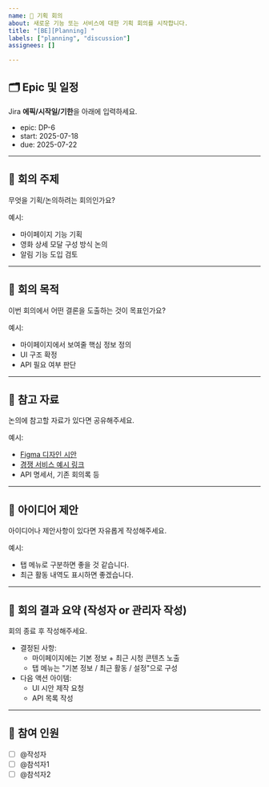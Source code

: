 ```yaml
---
name: 📌 기획 회의
about: 새로운 기능 또는 서비스에 대한 기획 회의를 시작합니다.
title: "[BE][Planning] "
labels: ["planning", "discussion"]
assignees: []

---
```


## 🗂️ Epic 및 일정
Jira **에픽/시작일/기한**을 아래에 입력하세요.

- epic: DP-6
- start: 2025-07-18
- due: 2025-07-22

---

## 📍 회의 주제
무엇을 기획/논의하려는 회의인가요?

예시:
- 마이페이지 기능 기획
- 영화 상세 모달 구성 방식 논의
- 알림 기능 도입 검토

---

## 🎯 회의 목적
이번 회의에서 어떤 결론을 도출하는 것이 목표인가요?

예시:
- 마이페이지에서 보여줄 핵심 정보 정의
- UI 구조 확정
- API 필요 여부 판단

---

## 📎 참고 자료
논의에 참고할 자료가 있다면 공유해주세요.

예시:
- [Figma 디자인 시안](https://figma.com/...)
- [경쟁 서비스 예시 링크](https://example.com/...)
- API 명세서, 기존 회의록 등

---

## 🧠 아이디어 제안
아이디어나 제안사항이 있다면 자유롭게 작성해주세요.

예시:
- 탭 메뉴로 구분하면 좋을 것 같습니다.
- 최근 활동 내역도 표시하면 좋겠습니다.

---

## 📝 회의 결과 요약 (작성자 or 관리자 작성)
회의 종료 후 작성해주세요.  
- 결정된 사항:
  - 마이페이지에는 기본 정보 + 최근 시청 콘텐츠 노출
  - 탭 메뉴는 "기본 정보 / 최근 활동 / 설정"으로 구성
- 다음 액션 아이템:
  - UI 시안 제작 요청
  - API 목록 작성

---

## 🙋 참여 인원
- [ ] @작성자
- [ ] @참석자1
- [ ] @참석자2
